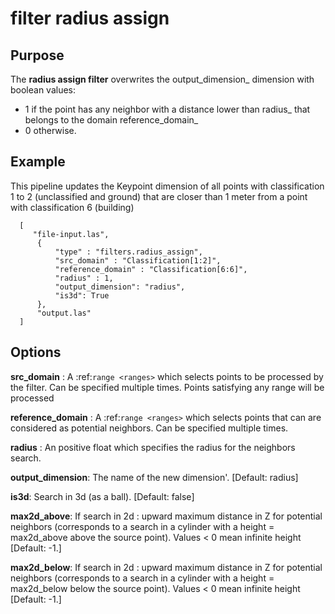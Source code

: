 # filter radius assign

Purpose
---------------------------------------------------------------------------------------------------------

The **radius assign filter**  overwrites the output_dimension_ dimension with boolean values:
* 1 if the point has any neighbor with a distance lower than radius_ that belongs to the domain reference_domain_
* 0 otherwise.


Example
---------------------------------------------------------------------------------------------------------

This pipeline updates the Keypoint dimension of all points with classification 1 to 2 (unclassified and ground) that are closer than 1 meter from a point with classification 6 (building)


```
  [
     "file-input.las",
      {
          "type" : "filters.radius_assign",
          "src_domain" : "Classification[1:2]",
          "reference_domain" : "Classification[6:6]",
          "radius" : 1,
	  	  "output_dimension": "radius",
	  	  "is3d": True
      },
      "output.las"
  ]
```

Options
---------------------------------------------------------------------------------------------------------------------------------------------------------------------

**src_domain** :
  A :ref:`range <ranges>` which selects points to be processed by the filter. Can be specified multiple times.  Points satisfying any range will be processed

**reference_domain** :
  A :ref:`range <ranges>` which selects points that can are considered as potential neighbors. Can be specified multiple times.

**radius** :
  An positive float which specifies the radius for the neighbors search.

**output_dimension**: The name of the new dimension'. [Default: radius]

**is3d**: Search in 3d (as a ball). [Default: false]

**max2d_above**: If search in 2d : upward maximum distance in Z for potential neighbors (corresponds to a search in a cylinder with a height = max2d_above above the source point). Values < 0 mean infinite height [Default: -1.]

**max2d_below**: If search in 2d : upward maximum distance in Z for potential neighbors (corresponds to a search in a cylinder with a height = max2d_below below the source point). Values < 0 mean infinite height [Default: -1.]

